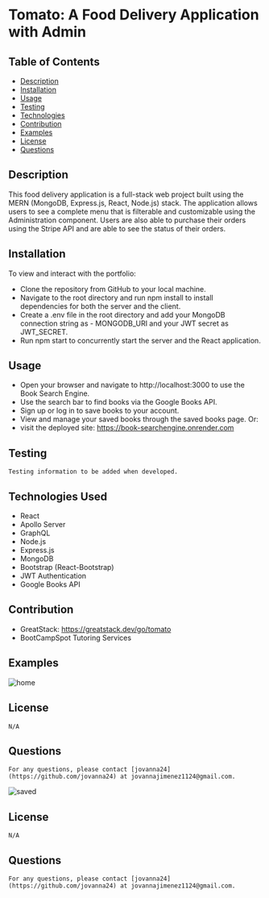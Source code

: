 # Tomato: A Food Delivery Application with Admin 

## Table of Contents 
- [Description](#description) 
- [Installation](#installation)
- [Usage](#usage)
- [Testing](#testing)
- [Technologies](#technologies)
- [Contribution](#contribution)
- [Examples](#examples)
- [License](#license)
- [Questions](#questions)

## Description <a name="description"></a>
This food delivery application is a full-stack web project built using the MERN (MongoDB, Express.js, React, Node.js) stack. The application allows users to see a complete menu that is filterable and customizable using the Administration component. Users are also able to purchase their orders using the Stripe API and are able to see the status of their orders. 

## Installation <a name="installation"></a>
To view and interact with the portfolio:

- Clone the repository from GitHub to your local machine.
- Navigate to the root directory and run npm install to install dependencies for both the server and the client.
- Create a .env file in the root directory and add your MongoDB connection string as - MONGODB_URI and your JWT secret as JWT_SECRET.
- Run npm start to concurrently start the server and the React application.

## Usage <a name="usage"></a>
- Open your browser and navigate to http://localhost:3000 to use the Book Search Engine.
- Use the search bar to find books via the Google Books API.
- Sign up or log in to save books to your account.
- View and manage your saved books through the saved books page.
Or: 
- visit the deployed site: https://book-searchengine.onrender.com 

## Testing <a mame="testing"></a>
    Testing information to be added when developed.


## Technologies Used <a mame="technologies"></a>

- React
- Apollo Server
- GraphQL
- Node.js
- Express.js
- MongoDB
- Bootstrap (React-Bootstrap)
- JWT Authentication
- Google Books API

## Contribution

- GreatStack: https://greatstack.dev/go/tomato 
- BootCampSpot Tutoring Services

## Examples <a name="examples"></a> 
![home](image.png)

## License <a name="license"></a>
    N/A

## Questions <a name="questions"></a>
    For any questions, please contact [jovanna24](https://github.com/jovanna24) at jovannajimenez1124@gmail.com.

![saved](image-1.png)

## License <a name="license"></a>
    N/A

## Questions <a name="questions"></a>
    For any questions, please contact [jovanna24](https://github.com/jovanna24) at jovannajimenez1124@gmail.com.
